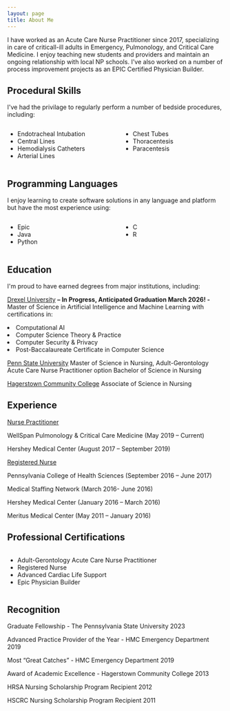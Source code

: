 ```yaml
---
layout: page
title: About Me
---
```


I have worked as an Acute Care Nurse Practitioner since 2017, specializing in care of criticall-ill adults in Emergency, Pulmonology, and Critical Care Medicine.  I enjoy teaching new students and providers and maintain an ongoing relationship with local NP schools.  I've also worked on a number of process improvement projects as an EPIC Certified Physician Builder.

## Procedural Skills

I've had the privilage to regularly perform a number of bedside procedures, including:

<div style="display: flex; gap: 2rem; flex-wrap: wrap;">
  <div style="flex: 1;">
    <ul>
      <li>Endotracheal Intubation</li>
      <li>Central Lines</li>
      <li>Hemodialysis Catheters</li>
      <li>Arterial Lines</li>
    </ul>
  </div>
  <div style="flex: 1;">
    <ul>
      <li>Chest Tubes</li>
      <li>Thoracentesis</li>
      <li>Paracentesis</li>
    </ul>
  </div>
</div>

## Programming Languages

I enjoy learning to create software solutions in any language and platform but have the most experience using:

<div style="display: flex; gap: 2rem; flex-wrap: wrap;">
  <div style="flex: 1;">
    <ul>
        <li>Epic</li>
        <li>Java</li>
        <li>Python</li>
    </ul>
  </div>
  <div style="flex:1;">
    <ul>
        <li>C</li>
        <li>R</li>
    </ul>
</div>
</div>

## Education

I'm proud to have earned degrees from major institutions, including:

<u>Drexel University</u>
<b>– In Progress, Anticipated Graduation March 2026! -</b>
Master of Science in Artificial Intelligence and Machine Learning
with certifications in:
<li>Computational AI</li>
<li>Computer Science Theory & Practice</li>
<li>Computer Security & Privacy</li>
<li>Post-Baccalaureate Certificate in Computer Science</li>

<u>Penn State University</u>
Master of Science in Nursing, Adult-Gerontology Acute Care Nurse Practitioner option
Bachelor of Science in Nursing

<u>Hagerstown Community College</u>
Associate of Science in Nursing

## Experience

<u>Nurse Practitioner</u>

WellSpan Pulmonology & Critical Care Medicine 
(May 2019 – Current)

Hershey Medical Center 
(August 2017 – September 2019)

<u>Registered Nurse</u>

Pennsylvania College of Health Sciences (September 2016 – June 2017)

Medical Staffing Network 
(March 2016- June 2016)

Hershey Medical Center 
(January 2016 – March 2016)

Meritus Medical Center 
(May 2011 – January 2016)

## Professional Certifications

<div style="display: flex; gap: 2rem; flex-wrap: wrap;">
  <div style="flex: 1;">
    <ul>
    <li>Adult-Gerontology Acute Care Nurse Practitioner</li>
    <li>Registered Nurse</li>
    <li>Advanced Cardiac Life Support</li>
    <li>Epic Physician Builder</li>
    </ul>
  </div>
</div>


## Recognition

Graduate Fellowship - The Pennsylvania State University 2023

Advanced Practice Provider of the Year - HMC Emergency Department 2019

Most “Great Catches” - HMC Emergency Department 2019

Award of Academic Excellence - Hagerstown Community College 2013

HRSA Nursing Scholarship Program Recipient 2012

HSCRC Nursing Scholarship Program Recipient 2011